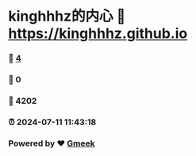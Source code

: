 # kinghhhz的内心 :link: https://kinghhhz.github.io 
### :page_facing_up: [4](https://kinghhhz.github.io/tag.html) 
### :speech_balloon: 0 
### :hibiscus: 4202 
### :alarm_clock: 2024-07-11 11:43:18 
### Powered by :heart: [Gmeek](https://github.com/Meekdai/Gmeek)
